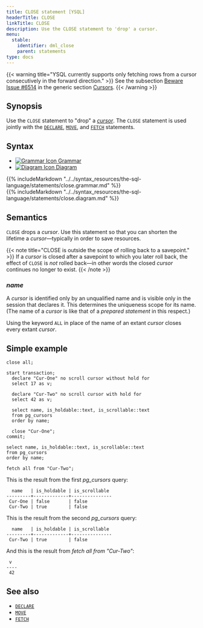 ```yaml
---
title: CLOSE statement [YSQL]
headerTitle: CLOSE
linkTitle: CLOSE
description: Use the CLOSE statement to 'drop' a cursor.
menu:
  stable:
    identifier: dml_close
    parent: statements
type: docs
---
```


{{< warning title="YSQL currently supports only fetching rows from a cursor consecutively in the forward direction." >}}
See the subsection [Beware Issue #6514](../../../cursors/#beware-issue-6514) in the generic section [Cursors](../../../cursors/).
{{< /warning >}}

## Synopsis

Use the `CLOSE` statement to "drop" a _[cursor](../../../cursors/)_. The `CLOSE` statement is used jointly with the [`DECLARE`](../dml_declare), [`MOVE`](../dml_move), and [`FETCH`](../dml_fetch) statements.

## Syntax

<ul class="nav nav-tabs nav-tabs-yb">
  <li >
    <a href="#grammar" class="nav-link" id="grammar-tab" data-toggle="tab" role="tab" aria-controls="grammar" aria-selected="true">
      <img src="/icons/file-lines.svg" alt="Grammar Icon">
      Grammar
    </a>
  </li>
  <li>
    <a href="#diagram" class="nav-link active" id="diagram-tab" data-toggle="tab" role="tab" aria-controls="diagram" aria-selected="false">
      <img src="/icons/diagram.svg" alt="Diagram Icon">
      Diagram
    </a>
  </li>
</ul>

<div class="tab-content">
  <div id="grammar" class="tab-pane fade" role="tabpanel" aria-labelledby="grammar-tab">
  {{% includeMarkdown "../../syntax_resources/the-sql-language/statements/close.grammar.md" %}}
  </div>
  <div id="diagram" class="tab-pane fade show active" role="tabpanel" aria-labelledby="diagram-tab">
  {{% includeMarkdown "../../syntax_resources/the-sql-language/statements/close.diagram.md" %}}
  </div>
</div>

## Semantics

`CLOSE` drops a _cursor_. Use this statement so that you can shorten the lifetime a _cursor_—typically in order to save resources.

{{< note title="CLOSE is outside the scope of rolling back to a savepoint." >}}
If a _cursor_ is closed after a savepoint to which you later roll back, the effect of `CLOSE` is _not_ rolled back—in other words the closed _cursor_ continues no longer to exist.
{{< /note >}}

### *name*

A _cursor_ is identified only by an unqualified name and is visible only in the session that declares it. This determines the uniqueness scope for its name. (The name of a  _cursor_ is like that of a _prepared statement_ in this respect.)

Using the keyword `ALL` in place of the name of an extant _cursor_ closes every extant _cursor_.

## Simple example


```plpgsql
close all;

start transaction;
  declare "Cur-One" no scroll cursor without hold for
  select 17 as v;

  declare "Cur-Two" no scroll cursor with hold for
  select 42 as v;

  select name, is_holdable::text, is_scrollable::text
  from pg_cursors
  order by name;
  
  close "Cur-One";
commit;

select name, is_holdable::text, is_scrollable::text
from pg_cursors
order by name;

fetch all from "Cur-Two";
```

This is the result from the first _pg_cursors_ query:

```output
  name   | is_holdable | is_scrollable 
---------+-------------+---------------
 Cur-One | false       | false
 Cur-Two | true        | false
```

This is the result from the second _pg_cursors_ query:

```output
  name   | is_holdable | is_scrollable 
---------+-------------+---------------
 Cur-Two | true        | false
```

And this is the result from _fetch all from "Cur-Two"_:

```output
 v  
----
 42
```

## See also

- [`DECLARE`](../dml_declare)
- [`MOVE`](../dml_move)
- [`FETCH`](../dml_fetch)
